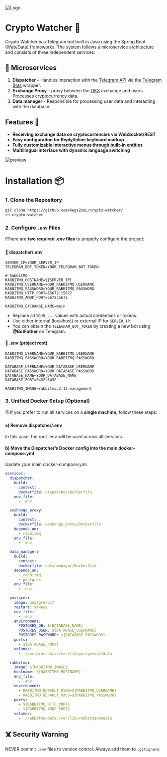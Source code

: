 <p aligin="center">
  <img src="https://github.com/user-attachments/assets/3ecf0580-5186-49f9-9ffa-c28898f3587c" alt= "Logo" />
</p>

# Crypto Watcher 👀
Crypto Watcher is a Telegram bot built in Java using the Spring Boot (Web/Data) frameworks.
The system follows a microservice architecture and consists of three independent services:

## 🧩 Microservices
1) **Dispatcher** – Handles interaction with the [Telegram API](https://core.telegram.org/) via the [Telegram Bots](https://github.com/rubenlagus/TelegramBots?tab=readme-ov-file) wrapper.
2) **Exchange Proxy** - proxy between the [OKX](https://www.okx.com) exchange and users. Processes cryptocurrency data.
3) **Data manager** - Responsible for processing user data and interacting with the database.

## Features 📝

-  **Receiving exchange data on cryptocurrencies via WebSocket/REST**
-  **Easy configuration for Reply/Inline keyboard markup**
-  **Fully customizable interactive menus through built-in entities**
-  **Multilingual interface with dynamic language switching**

![preview](https://github.com/user-attachments/assets/5a08a184-ab09-441b-b1b9-e5f424d6d719)


# Installation :package:

### 1. Clone the Repository

```sh
git clone https://github.com/KegsZooL/crypto-watcher/
cd crypto-watcher
```

### 2. Configure `.env` Files

❗There are **two required .env files** to properly configure the project:
#### 📁 dispatcher/.env

```.env
SERVER_IP=YOUR_SERVER_IP
TELEGRAM_BOT_TOKEN=YOUR_TELEGRAM_BOT_TOKEN

# RabbitMQ
RABBITMQ_HOSTNAME=${SERVER_IP}
RABBITMQ_USERNAME=YOUR_RABBITMQ_USERNAME
RABBITMQ_PASSWORD=YOUR_RABBITMQ_PASSWORD
RABBITMQ_HTTP_PORT=15672:15672
RABBITMQ_AMQP_PORT=5672:5672

RABBITMQ_EXCHANGE_NAME=main
```
- Replace all `YOUR_...` values with actual credentials or tokens.
- Use either internal (localhost) or external IP for `SERVER_IP`.
- You can obtain the `TELEGRAM_BOT_TOKEN` by creating a new bot using **@BotFather** on Telegram.

#### 📁 .env (project root)
```.env
RABBITMQ_USERNAME=YOUR_RABBITMQ_USERNAME
RABBITMQ_PASSWORD=YOUR_RABBITMQ_PASSWORD

DATABASE_USERNAME=YOUR_DATABASE_USERNAME
DATABASE_PASSWORD=YOUR_DATABASE_PASSWORD
DATABASE_NAME=YOUR_DATABASE_NAME
DATABASE_PORT=5432:5432

RABBITMQ_IMAGE=rabbitmq:3.13-management
```
### 3. Unified Docker Setup (Optional)

🗒️ If you prefer to run all services on a **single machine**, follow these steps:

#### a) Remove dispatcher/.env
In this case, the root .env will be used across all services.

#### b) Move the Dispatcher’s Docker config into the main docker-compose.yml
Update your main docker-compose.yml:

```docker-compose.yaml
services:
  dispatcher:
    build:
      context: .
      dockerfile: dispatcher/Dockerfile
    env_file:
      - .env

  exchange_proxy:
    build:
      context: .
      dockerfile: exchange_proxy/Dockerfile
    depends_on:
      - rabbitmq
    env_file:
      - .env

  data_manager:
    build:
      context: .
      dockerfile: data-manager/Dockerfile
    depends_on:
      - rabbitmq
      - postgres
    env_file:
      - .env

  postgres:
    image: postgres:17
    restart: always
    env_file:
      - .env
    environment:
      POSTGRES_DB: ${DATABASE_NAME}
      POSTGRES_USER: ${DATABASE_USERNAME}
      POSTGRES_PASSWORD: ${DATABASE_PASSWORD}
    ports:
      - ${DATABASE_PORT}
    volumes:
      - ./postgres-data:/var/lib/postgresql/data

  rabbitmq:
    image: ${RABBITMQ_IMAGE}
    hostname: ${RABBITMQ_HOSTNAME}
    env_file:
      - .env
    environment:
      - RABBITMQ_DEFAULT_USER=${RABBITMQ_USERNAME}
      - RABBITMQ_DEFAULT_PASS=${RABBITMQ_PASSWORD}
    ports:
      - ${RABBITMQ_HTTP_PORT}
      - ${RABBITMQ_AMQP_PORT}
    volumes:
      - ./rabbitmq-data:/var/lib/rabbitmq/mnesia
```

## ☠️ Security Warning
NEVER commit `.env` files to version control. Always add them to `.gitignore`.
